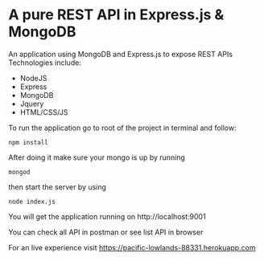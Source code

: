 
# A pure REST API in Express.js & MongoDB

An application using MongoDB and Express.js to expose REST APIs
Technologies include:

 - NodeJS
 - Express
 - MongoDB
 - Jquery
 - HTML/CSS/JS
 
To run the application go to root of the project in terminal and follow:

    npm install
After doing it make sure your mongo is up by running
 
    mongod
then start the server by using

    node index.js

You will get the application running on http://localhost:9001 

You can check all API in postman or see list API in browser

For an live experience visit https://pacific-lowlands-88331.herokuapp.com